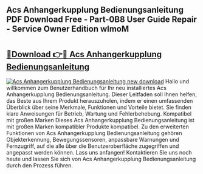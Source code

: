 ## Acs Anhangerkupplung Bedienungsanleitung PDF Download Free - Part-0B8 User Guide Repair - Service Owner Edition wImoM

# <h2><a href="http://df3gik1.blite.top/?on=Acs+Anhangerkupplung+Bedienungsanleitung">🔗Download 👉🔴 Acs Anhangerkupplung Bedienungsanleitung</a></h2>

[![Acs Anhangerkupplung Bedienungsanleitung new download](https://i.imgur.com/lujVjoI.png)](http://df3gik1.blite.top/?on=Acs+Anhangerkupplung+Bedienungsanleitung)
Hallo und willkommen zum Benutzerhandbuch für Ihr neu installiertes Acs Anhangerkupplung Bedienungsanleitung. Dieser Leitfaden soll Ihnen helfen, das Beste aus Ihrem Produkt herauszuholen, indem er einen umfassenden Überblick über seine Merkmale, Funktionen und Vorteile bietet. Sie finden klare Anweisungen für Betrieb, Wartung und Fehlerbehebung. Kompatibel mit großen Marken Dieses Acs Anhangerkupplung Bedienungsanleitung ist mit großen Marken kompatibler Produkte kompatibel. Zu den erweiterten Funktionen von Acs Anhangerkupplung Bedienungsanleitung gehören Objekterkennung, Bewegungssensoren, anpassbare Warnungen und Fernzugriff, auf die alle über die Benutzeroberfläche zugegriffen und angepasst werden können. Lass uns anfangen! Kontaktieren Sie uns noch heute und lassen Sie sich von Acs Anhangerkupplung Bedienungsanleitung durch den Prozess führen.

